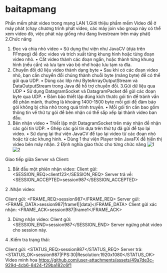 # baitapmang
Phần mềm phát video trong mạng LAN 1.Giới thiệu phầm mềm Video để ở máy phát (chạy chương trình phát video, các máy join vào group này có thể xem video đó, việc phát này giống như đang livestream trên máy phát) 2.Chức năng

1. Đọc và chia nhỏ video • Sử dụng thư viện như JavaCV (dựa trên FFmpeg) để đọc video và trích xuất từng khung hình hoặc từng đoạn video nhỏ. • Cắt video thành các đoạn ngắn, hoặc thành từng khung hình (nếu cần) và lưu tạm vào bộ nhớ hoặc lưu tạm ra đĩa.
2. Chuyển đổi dữ liệu video thành dạng byte • Sau khi có các đoạn video nhỏ, bạn cần chuyển đổi chúng thành chuỗi byte (mảng byte) để có thể gửi qua UDP. • Dùng các lớp như ByteArrayOutputStream và DataOutputStream trong Java để hỗ trợ chuyển đổi. 3.Gửi dữ liệu qua UDP • Sử dụng DatagramSocket và DatagramPacket để gửi các đoạn byte qua UDP. • Đảm bảo thiết lập đúng kích thước gói tin để tránh vấn đề phân mảnh, thường là khoảng 1400-1500 byte mỗi gói để đảm bảo gói không bị chia nhỏ trong quá trình truyền. • Mỗi gói tin cần bao gồm thông tin về thứ tự gói để bên nhận có thể sắp xếp lại thành video ban đầu.
3. Bên nhận video • Thiết lập một DatagramSocket trên máy nhận để nhận các gói tin UDP. • Ghép các gói tin dựa trên thứ tự đã gửi để tạo lại video. • Sử dụng lại thư viện JavaCV để tạo lại video từ các đoạn nhỏ hoặc từ các khung hình. • Dùng 1 thư viện Player trên JavaFX để hiển thị video bên máy nhận. 2 Định nghĩa giao thức cho từng chức năng
   ![1](https://github.com/user-attachments/assets/a8e7250f-ccce-4ace-8adb-d11e35816562)
   ![2](https://github.com/user-attachments/assets/72a9e281-62be-4cfd-92a8-1218274053b3)

Giao tiếp giữa Server và Client:

1. Bắt đầu một phiên nhận video:
Client gửi: <SESSION_REQ>client123</SESSION_REQ> Server trả về: <SESSION_ACCEPTED>session987</SESSION_ACCEPTED>

2 .Nhận video:

Client gửi: <FRAME_REQ>session987</FRAME_REQ> Server gửi: <FRAME_DATA>session987|frame1|[data]</FRAME_DATA> Client gửi xác nhận: <FRAME_ACK>session987|frame1</FRAME_ACK>

3. Dừng nhận video:
Client gửi: <SESSION_END>session987</SESSION_END> Server ngừng phát video cho session này.

4 .Kiểm tra trạng thái:

Client gửi: <STATUS_REQ>session987</STATUS_REQ> Server trả: <STATUS_OK>session987|FPS:30|Resolution:1920x1080</STATUS_OK> Video minh họa
https://github.com/user-attachments/assets/49a7de3c-929d-4cb6-8424-f29ba182c6f1

